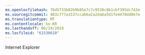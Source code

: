 ```yaml
---
ms.openlocfilehash: 76d5733b82b9b85e7c7c9538c8b1cbf395dc743e
ms.sourcegitcommit: 483c777a1537ccab6a2a2da6a5d1fe4470dd0e7e
ms.translationtype: MT
ms.contentlocale: ko-KR
ms.lasthandoff: 06/19/2019
ms.locfileid: "61530610"
---
```

Internet Explorer
